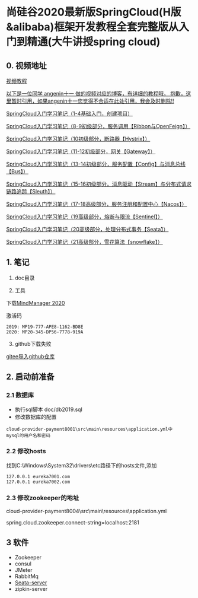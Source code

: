# 尚硅谷2020最新版SpringCloud(H版&alibaba)框架开发教程全套完整版从入门到精通(大牛讲授spring cloud)

## 0. 视频地址

[视频教程](https://www.bilibili.com/video/av93813318)

[以下是一位同学 angenin十一 做的视频对应的博客，有详细的教程哦， 抱歉，这里暂时引用，如果angenin十一您觉得不合适在此处引用，我会及时删除!! ]()

[SpringCloud入门学习笔记（1-4基础入门，创建项目） ](https://blog.csdn.net/qq_36903261/article/details/106507150)

[SpringCloud入门学习笔记（8-9初级部分，服务调用【Ribbon与OpenFeign】）](https://blog.csdn.net/qq_36903261/article/details/106590923)

[SpringCloud入门学习笔记（10初级部分，断路器【Hystrix】）](https://blog.csdn.net/qq_36903261/article/details/106614077)

[SpringCloud入门学习笔记（11-12初级部分，网关【Gateway】）](https://blog.csdn.net/qq_36903261/article/details/106635918)

[SpringCloud入门学习笔记（13-14初级部分，服务配置【Config】与消息总线【Bus】）](https://blog.csdn.net/qq_36903261/article/details/106814648)

[SpringCloud入门学习笔记（15-16初级部分，消息驱动【Stream】与分布式请求链路追踪【Sleuth】）](https://blog.csdn.net/qq_36903261/article/details/106834598)

[SpringCloud入门学习笔记（17-18高级部分，服务注册和配置中心【Nacos】）](https://blog.csdn.net/qq_36903261/article/details/106835279)

[SpringCloud入门学习笔记（19高级部分，熔断与限流【Sentinel】）](https://blog.csdn.net/qq_36903261/article/details/106899215)

[SpringCloud入门学习笔记（20高级部分，处理分布式事务【Seata】）](https://blog.csdn.net/qq_36903261/article/details/107009285)

[SpringCloud入门学习笔记（21高级部分，雪花算法【snowflake】）](https://blog.csdn.net/qq_36903261/article/details/107045717)



## 1. 笔记
1) doc目录

2) 工具

下载[MindManager 2020](http://dwnld.mindjet.com/stubs/Builds/MindManager2020/20_0_334/64Bit/MindManager%202020.msi)

激活码
```text
2019: MP19-777-APE8-1162-BD8E
2020: MP20-345-DP56-7778-919A
```

3) github下载失败

[gitee导入github仓库](https://gitee.com/projects/import/github/status)

## 2. 启动前准备
### 2.1 数据库
* 执行sql脚本 doc/db2019.sql
* 修改数据库的配置

```text
cloud-provider-payment8001\src\main\resources\application.yml中
mysql的用户名和密码
```

### 2.2 修改hosts
找到C:\Windows\System32\drivers\etc路径下的hosts文件,添加

```text
127.0.0.1 eureka7001.com
127.0.0.1 eureka7002.com
```
### 2.3 修改zookeeper的地址

cloud-provider-payment8004\src\main\resources\application.yml

spring.cloud.zookeeper.connect-string=localhost:2181

## 3 软件
* Zookeeper
* consul
* JMeter
* RabbitMq
* [Seata-server](https://github.com/seata/seata/releases/download/v0.9.0/seata-server-0.9.0.zip)
* zipkin-server
